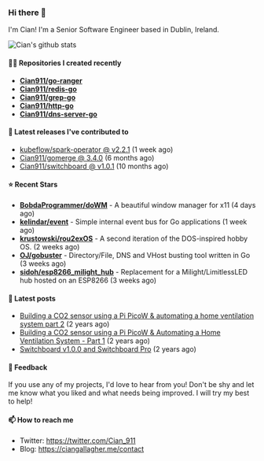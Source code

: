 ### Hi there 👋

I'm Cian! I'm a Senior Software Engineer based in Dublin, Ireland.

![Cian's github stats](https://github-readme-stats.vercel.app/api?username=CIan911&theme=dracula&show_icons=true)

#### 👨‍💻 Repositories I created recently
- **[Cian911/go-ranger](https://github.com/Cian911/go-ranger)**
- **[Cian911/redis-go](https://github.com/Cian911/redis-go)**
- **[Cian911/grep-go](https://github.com/Cian911/grep-go)**
- **[Cian911/http-go](https://github.com/Cian911/http-go)**
- **[Cian911/dns-server-go](https://github.com/Cian911/dns-server-go)**

#### 🚀 Latest releases I've contributed to


- [kubeflow/spark-operator @ v2.2.1](https://github.com/kubeflow/spark-operator/releases/tag/v2.2.1) (1 week ago)
- [Cian911/gomerge @ 3.4.0](https://github.com/Cian911/gomerge/releases/tag/3.4.0) (6 months ago)
- [Cian911/switchboard @ v1.0.1](https://github.com/Cian911/switchboard/releases/tag/v1.0.1) (10 months ago)

#### ⭐ Recent Stars


- **[BobdaProgrammer/doWM](https://github.com/BobdaProgrammer/doWM)** - A beautiful window manager for x11 (4 days ago)
- **[kelindar/event](https://github.com/kelindar/event)** - Simple internal event bus for Go applications (1 week ago)
- **[krustowski/rou2exOS](https://github.com/krustowski/rou2exOS)** - A second iteration of the DOS-inspired hobby OS. (2 weeks ago)
- **[OJ/gobuster](https://github.com/OJ/gobuster)** - Directory/File, DNS and VHost busting tool written in Go (3 weeks ago)
- **[sidoh/esp8266_milight_hub](https://github.com/sidoh/esp8266_milight_hub)** - Replacement for a Milight/LimitlessLED hub hosted on an ESP8266 (3 weeks ago)

#### 📄 Latest posts
- [Building a CO2 sensor using a Pi PicoW &amp; automating a home ventilation system part 2](https://ciangallagher.me/2023/11/27/Co2-sensor-using-tiny-go-part-2/) (2 years ago)
- [Building a CO2 sensor using a Pi PicoW &amp; Automating a Home Ventilation System - Part 1](https://ciangallagher.me/2023/11/04/custom-co2-sensor-using-using-pi-picow/) (2 years ago)
- [Switchboard v1.0.0 and Switchboard Pro](https://ciangallagher.me/2022/09/17/Switchboard-v1-and-pro/) (2 years ago)

#### 💬 Feedback

If you use any of my projects, I'd love to hear from you! Don't be shy and let me know what you liked
and what needs being improved. I will try my best to help!

#### 📫 How to reach me

- Twitter: https://twitter.com/Cian_911
- Blog: https://ciangallagher.me/contact
